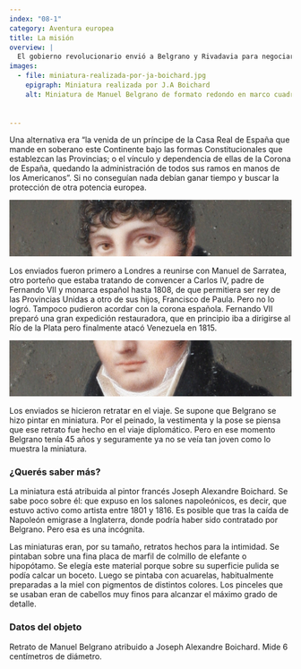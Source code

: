 ```yaml
---
index: "08-1"
category: Aventura europea
title: La misión
overview: |
  El gobierno revolucionario envió a Belgrano y Rivadavia para negociar con España “la independencia política de este Continente” o al menos “la libertad civil de estas Provincias”, es decir la autonomía dentro la monarquía española.
images:
  - file: miniatura-realizada-por-ja-boichard.jpg
    epigraph: Miniatura realizada por J.A Boichard
    alt: Miniatura de Manuel Belgrano de formato redondo en marco cuadrado de madera. La pintura presenta a un Belgrano de rasgos jóvenes, pelo corto ondulado y sin patillas ni bigotes. Lleva ropa de civil con saco oscuro, camisa de cuello alto y corbata anudada. El rostro del retratado está serio y de frente perfil. 


---
```



Una alternativa era “la venida de un príncipe de la Casa Real de España que mande en soberano este Continente bajo las formas Constitucionales que establezcan las Provincias; o el vínculo y dependencia de ellas de la Corona de España, quedando la administración de todos sus ramos en manos de los Americanos”. Si no conseguían nada debían ganar tiempo y buscar la protección de otra potencia europea.

![](./eje08-1-a.jpg)

Los enviados fueron primero a Londres a reunirse con Manuel de Sarratea, otro porteño que estaba tratando de convencer a Carlos IV, padre de Fernando VII y monarca español hasta 1808, de que permitiera ser rey de las Provincias Unidas a otro de sus hijos, Francisco de Paula. Pero no lo logró. Tampoco pudieron acordar con la corona española. Fernando VII preparó una gran expedición restauradora, que en principio iba a dirigirse al Río de la Plata pero finalmente atacó Venezuela en 1815.

![](./eje08-1-b.jpg)

Los enviados se hicieron retratar en el viaje. Se supone que Belgrano se hizo pintar en miniatura. Por el peinado, la vestimenta y la pose se piensa que ese retrato fue hecho en el viaje diplomático. Pero en ese momento Belgrano tenía 45 años y seguramente ya no se veía tan joven como lo muestra la miniatura.


### ¿Querés saber más?
La miniatura está atribuida al pintor francés Joseph Alexandre Boichard. Se sabe poco sobre él: que expuso en los salones napoleónicos, es decir, que estuvo activo como artista entre 1801 y 1816. Es posible que tras la caída de Napoleón emigrase a Inglaterra, donde podría haber sido contratado por Belgrano. Pero esa es una incógnita.

Las miniaturas eran, por su tamaño, retratos hechos para la intimidad. Se pintaban sobre una fina placa de marfil de colmillo de elefante o hipopótamo. Se elegía este material porque sobre su superficie pulida se podía calcar un boceto. Luego se pintaba con acuarelas, habitualmente preparadas a la miel con pigmentos de distintos colores. Los pinceles que se usaban eran de cabellos muy finos para alcanzar el máximo grado de detalle.

### Datos del objeto
Retrato de Manuel Belgrano atribuido a Joseph Alexandre Boichard. Mide 6 centímetros de diámetro.

